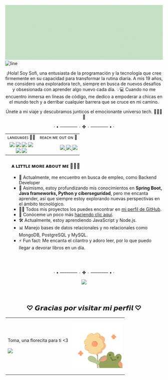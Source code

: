 ![Portada Github](img/gif2.gif)
![line](https://github.com/Sof-Saos/Sof-Saos/assets/74073693/c359f50b-4f6d-4001-ae04-c29f94260a90)
<!-- <p align="center">
  <img src="img/divider2.gif" alt="Divisor" width="360">
</p> -->

<p align="center">
  ¡Hola! Soy Sofi, una entusiasta de la programación y la tecnología que cree firmemente en su capacidad para transformar la rutina diaria. A mis 19 años, me considero una exploradora tech, siempre en busca de nuevos desafíos y obsesionada con aprender algo nuevo cada día. 💡💻 Cuando no me encuentro inmersa en líneas de código, me dedico a empoderar a chicas en el mundo tech y a derribar cualquier barrera que se cruce en mi camino.
</p>
<p align="center">
  Únete a mi viaje y descubramos junticos el emocionante universo tech. 🌟👩‍💻✨
</p>
<p align="center">
  · • —–––––– ٠ ✤ ٠ —–––––– • ·
</p>
<table width="100%" style="border-collapse: collapse; border: none;" align="center">
  <tr>
    <td align="left">ʟᴀɴɢᴜᴀɢᴇꜱ 👩‍💻</td>
    <td align="right">ʀᴇᴀᴄʜ ᴍᴇ ᴏᴜᴛ ᴏɴ 📱 </td>
  </tr>
  <tr>
    <td align="center">
      <img src="https://img.shields.io/badge/java-%23ED8B00.svg?style=for-the-badge&logo=openjdk&logoColor=white" /> 
      <img src="https://img.shields.io/badge/haskell-%23662495.svg?style=for-the-badge&logo=haskell&logoColor=white" />
      <img src="https://img.shields.io/badge/python-%233776AB.svg?style=for-the-badge&logo=python&logoColor=white" />
      <img src="https://img.shields.io/badge/mongodb-%234EA94B.svg?style=for-the-badge&logo=mongodb&logoColor=white" /> <br>
      <img src="https://img.shields.io/badge/mysql-%2300f.svg?style=for-the-badge&logo=mysql&logoColor=white" />
      <img src="https://img.shields.io/badge/git-%23F05032.svg?style=for-the-badge&logo=git&logoColor=white" />
    </td>
    <td align="right">
      <a href="mailto:sofisalamanca93@gmail.com">
        <img src="https://img.shields.io/badge/-Gmail-c14438?style=flat-square&logo=Gmail&logoColor=white&link=mailto:sofisalamanca93@gmail.com"/>
      </a>
      <a href="https://www.linkedin.com/in/ritik-rawal-698a18142/">
        <img src="https://img.shields.io/badge/-LinkedIn-blue?style=flat-square&logo=Linkedin&logoColor=white&link=https://www.linkedin.com/in/sofi-salamanca/"/>
      </a>
      <a href="https://twitter.com/Sofrojita">
        <img src="https://img.shields.io/badge/-Twitter-1DA1F2?style=flat-square&logo=Twitter&logoColor=white&link=https://twitter.com/Sofrojita"/>
      </a>
    </td>
  </tr>
</table>

<!-- <h3>ʟᴇᴛ'ꜱ ʟɪꜱᴛᴇɴ ᴛᴏ ᴍᴜꜱɪᴄ 🎧</h3>  -->
<div align="center">
  <div>
  </div>
    <div align="left" style="margin-left: 20px;">
    <h3>ᴀ ʟɪᴛᴛʟᴇ ᴍᴏʀᴇ ᴀʙᴏᴜᴛ ᴍᴇ 👩🏾‍💻</h3>
    <ul style="list-style-type: square;">
      <li>🔭 Actualmente, me encuentro en busca de empleo, como Backend Developer</li>
      <li>🌱 Asimismo, estoy profundizando mis conocimientos en <strong>Spring Boot, Java frameworks, Python y ciberseguridad</strong>, pero me encanta aprender, así que siempre estoy explorando nuevas perspectivas en el ámbito tecnológico.</li>
      <li>👨‍💻 Todos mis proyectos los puedes encontrar en <a href="https://github.com/Sof-Saos?tab=repositories">mi perfil de GitHub</a>.</li>
      <li>📄 Conóceme un poco más <a href="https://www.dropbox.com/scl/fi/lh9fmfsevdl56uiol94vi/Sof-a-Salamanca-Osorio-CV.pdf?rlkey=us02xxih5mu4eojgsot4q6g9i&st=jqit5y6w&dl=0">haciendo clic aquí</a>.</li>
      <li>🛠️ Actualmente, estoy aprendiendo JavaScript y Node.js.</li>
      <li>📊 Manejo bases de datos relacionales y no relacionales como MongoDB, PostgreSQL y MySQL.</li>
      <li>⚡ Fun fact: Me encanta el cilantro y adoro leer, por lo que puedo llegar a devorar libros en un día.</li>
      <br> 
    </ul>
  </div>
</div>

<br>
<p align="center">
  · • —–––––– ٠ ✤ ٠ —–––––– • ·
</p>

<p align="center">
  <img src="https://media.giphy.com/media/hFD31CQsYWiDf5Xm3W/giphy.gif" width="130">
  <p>
    <a href="https://giphy.com/stickers/foeanddear-happy-halloween-ghost-hFD31CQsYWiDf5Xm3W"> 
    </a>
  </p>
</p>
<br>

<h2 align="center"> ♡︎ 𝙂𝙧𝙖𝙘𝙞𝙖𝙨 𝙥𝙤𝙧 𝙫𝙞𝙨𝙞𝙩𝙖𝙧 𝙢𝙞 𝙥𝙚𝙧𝙛𝙞𝙡 ♡︎ </h2> 
<table style="border: 1px solid transparent;" align="center">
  <tr>
    <td>
      <p align="left">
        Toma, una florecita para ti <3
        <br>
        <br>
        <a href="https://visitorbadge.io/status?path=https%3A%2F%2Fgithub.com%2FSof-Saos"><img src="https://api.visitorbadge.io/api/visitors?path=https%3A%2F%2Fgithub.com%2FSof-Saos&label=Visitors&labelColor=%23f8d79b&countColor=%2394a25b&style=flat-square&labelStyle=upper" /></a>
      </p>
    </td>
    <td>
      <p align="right">
        <img src="img/giphy.gif" alt="goodbye" width="160">
      </p>
    </td>
  </tr>
</table>

<!--
![Listening to on Spotify](https://spotify-github-profile.vercel.app/api/view?uid=31dnrf5x2io7jscwij77xtwdgya4&cover_image=true&theme=default&show_offline=true&background_color=121212&bar_color=53b14f&bar_color_cover=true)  -->
